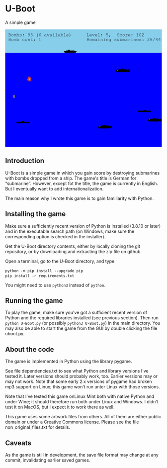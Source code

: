 # U-Boot
A simple game

![Screenshot](U-Boot-screenshot-1.png)

## Introduction

U-Boot is a simple game in which you gain score by destroying
submarines with bombs dropped from a ship. The game's title is
German for “submarine”. However, except fot the title, the game
is currently in English. But I eventually want to add
internationalization.

The main reason why I wrote this game is to gain familiarity
with Python.

## Installing the game

Make sure a sufficiently recent version of Python is installed
(3.8.10 or later) and in the executable search path (on Windows,
make sure the corresponding option is checked in the installer).

Get the U-Boot directory contents, either by locally cloning the
git repository, or by downloading and extracting the zip file
on github.

Open a terminal, go to the U-Boot directory, and type
```
python -m pip install --upgrade pip
pip install -r requirements.txt
```

You might need to use `python3` instead of `python`.

## Running the game

To play the game, make sure you've got a sufficient recent version
of Python and the required libraries installed (see previous section).
Then run `python U-Boot.py` (or possibly `python3 U-Boot.py`) in the
main directory. You may also be able to start the game from the GUI
by double clicking the file uboot.py.

## About the code

The game is implemented in Python using the library pygame.

See file dependencies.txt to see what Python and library versions
I've tested it. Later versions should probably work, too. Earlier
versions may or may not work. Note that some early 2.x versions
of pygame had broken mp3 support on Linux; this game won't run
unter Linux with those versions.

Note that I've tested this game onLinux Mint both with native Python
and under Wine; it should therefore run both under Linux and Windows.
I didn't test it on MacOS, but I expect it to work there as well.

This game uses some artwork files from others. All of them are either
public domain or under a Creative Commons license. Please see
the file non_original_files.txt for details.

## Caveats

As the game is still in development, the save file format may change
at any commit, invalidating earlier saved games.
